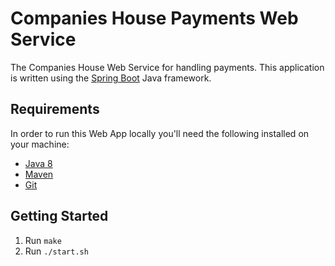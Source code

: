 # Companies House Payments Web Service
The Companies House Web Service for handling payments. This application is written using the [Spring Boot](http://projects.spring.io/spring-boot/) Java framework.

## Requirements
In order to run this Web App locally you'll need the following installed on your machine:

- [Java 8](http://www.oracle.com/technetwork/java/javase/downloads/jdk8-downloads-2133151.html)
- [Maven](https://maven.apache.org/download.cgi)
- [Git](https://git-scm.com/downloads)

## Getting Started
1. Run `make`
2. Run `./start.sh`
